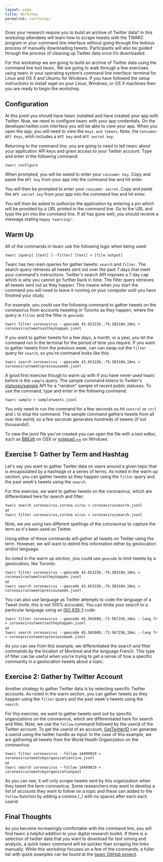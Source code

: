 ```yaml
---
layout: page
title: Workshop
permalink: /workshop/
---
```


Does your research require you to build an archive of Twitter data? In this workshop attendees will learn how to scrape tweets with the TWARC program in your command line interface without going through the tedious process of manually downloading tweets. Participants will also be guided through the process of cleaning up Twitter data once it’s downloaded.

For this workshop we are going to build an archive of Twitter data using the command line tool twarc. We are going to walk through a few exercises using twarc in your operating system’s command line interface: terminal for Linux and OS X and Ubuntu for Windows. If you have followed the setup instructions to install wget on your Linux, Windows, or OS X machines then you are ready to begin the workshop.

## Configuration
At this point you should have twarc installed and have created your app with Twitter. Now, we need to configure twarc with your app credentials. On the developer.twitter.com interface you will be able to view your app. When you open the app, you will need to view the ```keys and tokens```. Note, the ```Consumer API Keys```, whih includes a ```API key``` and ```API secret key```.

Returning to the command line, you are going to need to tell twarc about your application API keys and grant access to your Twitter account. Type and enter in the following command:

```twarc configure```

When prompted, you will be asked to enter your ```consumer key```. Copy and paste the ```API key``` from your app into the command line and hit enter.

You will then be prompted to enter your ```consumer secret```. Copy and paste the ```API secret key``` from your app into the command line and hit enter.

You will then be asked to authorize the application by entering a pin which will be provided by a URL printed in the command line. Go to the URL and type the pin into the command line. If all has gone well, you should receive a message stating ```Happy twarcing!```.

## Warm Up
All of the commands in twarc use the following logic when being used:

```twarc [query] [text] [--filter] [text] > [file output]```

Twarc has two main queries for gather tweets: ```search``` and ```filter```. The search query retrieves all tweets sent out over the past 7 days that meet your command's instructions. Twitter's search API imposes a 7 day cap which is why you cannot go further back in time. The filter query retrieves all tweets sent out as they happen. This means when you start the command you will need to leave it running on your computer until you have finished your study.

For example, you could use the following command to gather tweets on the coronavirus from accounts tweeting in Toronto as they happen, where the query is ```filter``` and the filter is ```geocode```:

```twarc filter coronavirus --geocode 43.653226,-79.383184,10mi > coronavirustweetsastheyhappen.jsonl```

If you want to gather tweets for a few days, a month, or a year, you let the command run in the terminal for the period of time you require. If you want to gather tweets from the previous week, can can swap out the ```filter``` query for ```search```, so you're command looks like this:

```twarc search coronavirus --geocode 43.653226,-79.383184,10mi > coronavirustweetspreviousweek.jsonl```

A good first exercise though to warm up with if you have never used twarc before is the ```sample``` query. The sample command listens to Twitter's [statuses/sample](https://developer.twitter.com/en/docs/tutorials/consuming-streaming-data) API for a "random" sample of recent public statuses. To use the command, type and enter in the following command:

```twarc sample > sampletweets.jsonl```

You only need to run the command for a few seconds so hit ```control``` or ```ctrl``` and ```c``` to stop the command. The sample command gathers tweets from all over the world, so a few seconds generates hundreds of tweets (if not thousands!).

To view the jsonl file you've created you can open the file with a text editor, such as [BBEdit](https://apps.apple.com/us/app/bbedit/id404009241?mt=12) on OSX or [notepad ++](https://notepad-plus-plus.org/downloads/) on Windows.

## Exercise 1: Gather by Term and Hashtag
Let's say you want to gather Twitter data on users around a given topic that is encapsulated by a hashtage or a series of terms. As noted in the warm up section, you can gather tweets as they happen using the ```filter``` query and the past week's tweets using the ```search```.

For this exercise, we want to gather tweets on the coronavirus, which are differentiated here for search and filter:

```twarc search coronavirus,corona virus > coronavirussearch.jsonl```  
or  
```twarc filter coronavirus,corona virus > coronavirussearch.jsonl```

Note, we are using two different spellings of the coronavirus to capture the term as it's been used on Twitter.

Using either of these commands will gather all tweets on Twitter using the term. However, we will want to delmit this information either by geolocation and/or language.

As noted in the warm up section, you could use ```geocode``` to limit tweets by a geolocation, like Toronto:

```twarc filter coronavirus --geocode 43.653226,-79.383184,10mi > coronavirustweetsastheyhappen.jsonl```  
or  
```twarc search coronavirus --geocode 43.653226,-79.383184,10mi > coronavirustweetspreviousweek.jsonl```  

You can also use language as Twitter attempts to code the language of a Tweet (note, this is not 100% accurate). You can limite your search to a particular language using an [ISO 639-1](https://en.wikipedia.org/wiki/List_of_ISO_639-1_codes) code:

```twarc filter coronavirus --geocode 45.501689,-73.567256,10mi --lang fr > coronavirustweetsastheyhappen.jsonl```  
or  
```twarc search coronavirus --geocode 45.501689,-73.567256,10mi --lang fr > coronavirustweetspreviousweek.jsonl```  

As you can see from this example, we differentiated the search and filter commands by the location of Montreal and the language French. This type of filter can be useful when you're trying to get a sense of how a specific community in a geolocation tweets about a topic.

## Exercise 2: Gather by Twitter Account
Another strategy to gather Twitter data is by selecting specific Twitter accounts. As noted in the warm section, you can gather tweets as they happen using the ```filter``` query and the past week's tweets using the ```search```.

For this exercise, we want to gather tweets sent out by specific organizations on the coronavirus, which are differentiated here for search and filter. Note, we use the ```follow``` command followed by the userid of the Twitter account. To get the userid of an account, [GetTwitterID](http://gettwitterid.com/) can generate a userid using the twitter handle as input. In the case of this example, we are gathering all tweets from the World Health Organization on the coronavirus:

```twarc filter coronavirus --follow 14499829 > coronavirustweetsbyorganizationlive.jsonl```  
or  
```twarc search coronavirus --follow 14499829 > coronavirustweetsbyorganizationpast```

As you can see, it will only scrape tweets sent by this organization when they tweet the term coronavirus. Some researchers may want to develop a list of accounts they want to follow on a topic and these can added to the ```follow``` function by adding a comma (```,```) with no spaces after each each userid.

## Final Thoughts
As you become increasingly comfortable with the command line, you will find twarc a helpful addition to your digital research toolkit. If there is a selection of twitter data that you want to download for text mining and analysis, a quick twarc command will be quicker than scraping the links manually. While this workshop focuses on a few of the commands, a fuller list with quick examples can be found at the [twarc GitHub project](https://github.com/DocNow/twarc).
